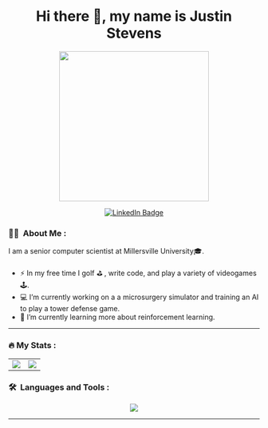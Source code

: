 <div id="header" align="center">
  <h1>Hi there 👋, my name is Justin Stevens</h1>
  <img src="https://media4.giphy.com/media/i1JHRZSXO9LZZDHqii/giphy.gif" width="300"/></p>
</div>

<div id="badges" align="center">
  <a href="https://www.linkedin.com/in/justin-stevens-77546021b/">
    <img src="https://img.shields.io/badge/LinkedIn-blue?style=for-the-badge&logo=linkedin&logoColor=white" alt="LinkedIn Badge"/>
  </a>
</div>

<!--
<div id="badges" align="center">
  <img src="https://komarev.com/ghpvc/?username=JSteve0&style=flat-square&color=blue" alt=""/>
</div>
--->

### :man_technologist: &nbsp;About Me :

I am a senior computer scientist at Millersville University🎓.

- ⚡ In my free time I golf ⛳️ , write code, and play a variety of videogames🕹.
- 💻 I’m currently working on a a microsurgery simulator and training an AI to play a tower defense game.
- 🌱 I’m currently learning more about reinforcement learning. 

---

### :fire: My Stats :

<table align="center">
<tr border="none">
<td width="50%" align="center">
  
  <img  align="center"  src="http://github-readme-streak-stats.herokuapp.com?user=JSteve0&theme=dark" />
</td>
<td width="50%" align="center">

  <img align="center"  src="https://github-readme-stats.vercel.app/api/top-langs/?username=JSteve0&layout=compact&theme=vision-friendly-dark&langs_count=6&size_weight=0.5&count_weight=0.5&hide=CPP&exclude_repo=OpenGLGraphicsEngine"/>
  
</td>
</tr>
</table>

### 🛠 &nbsp;Languages and Tools :

<p align="center">
  <a href="https://skillicons.dev">
    <img src="https://skillicons.dev/icons?i=cpp,cs,dotnet,java,html,js,css,vue,nodejs,mongodb,idea,visualstudio,vscode,github,git,unity&perline=16" />
  </a>
</p>

---

<!--### :fire: My Stats :-->

<!--[![Top Langs](https://github-readme-stats.vercel.app/api/top-langs/?username=JSteve0)](https://github.com/anuraghazra/github-readme-stats)-->

<!--![GitHub stats](https://github-readme-stats.vercel.app/api?username=JSteve0&show_icons=true&count_private=true)  -->

<!--![GitHub streak stats](https://streak-stats.demolab.com/?user=JSteve0)  -->

<!--[![GitHub Streak](http://github-readme-streak-stats.herokuapp.com?user=JSteve0&theme=dark)](https://git.io/streak-stats)-->

<!--[![Top Langs](https://github-readme-stats.vercel.app/api/top-langs/?username=JSteve0&layout=compact&theme=vision-friendly-dark&langs_count=8)](https://github.com/anuraghazra/github-readme-stats)-->

<!--### :fire: Weekly Stats :-->
<!--START_SECTION:waka-->
<!--![Code Time](http://img.shields.io/badge/Code%20Time-59%20hrs%2019%20mins-blue)

<!--![Lines of code](https://img.shields.io/badge/From%20Hello%20World%20I%27ve%20Written-4%20Million%20lines%20of%20code-blue)-->
<!--
📊 **This Week I Spent My Time On** 

```text
💬 Programming Languages: 
JavaScript               2 hrs 2 mins        █████████████░░░░░░░░░░░░   51.55 % 
C#                       1 hr 17 mins        ████████░░░░░░░░░░░░░░░░░   32.71 % 
Markdown                 16 mins             █░░░░░░░░░░░░░░░░░░░░░░░░   07.14 % 
JSON                     16 mins             █░░░░░░░░░░░░░░░░░░░░░░░░   06.79 % 
Git Config               3 mins              ░░░░░░░░░░░░░░░░░░░░░░░░░   01.51 % 

```
-->

<!--END_SECTION:waka-->

<!--
**JSteve0/JSteve0** is a ✨ _special_ ✨ repository because its `README.md` (this file) appears on your GitHub profile.

Here are some ideas to get you started:

- 🔭 I’m currently working on ...
- 🌱 I’m currently learning ...
- 👯 I’m looking to collaborate on ...
- 🤔 I’m looking for help with ...
- 💬 Ask me about ...
- 📫 How to reach me: ...
- 😄 Pronouns: ...
- ⚡ Fun fact: ...
-->

